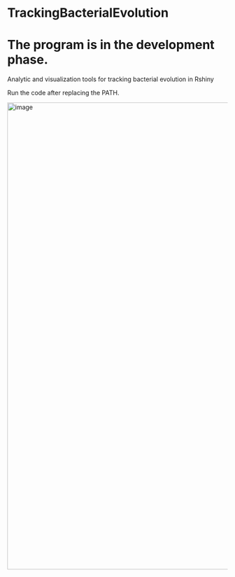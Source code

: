 # TrackingBacterialEvolution

# The program is in the development phase.

Analytic and visualization tools for tracking bacterial evolution in Rshiny

Run the code after replacing the PATH.

<img width="1067" alt="image" src="https://user-images.githubusercontent.com/105786517/210229999-f7c4398f-f8fd-4c4d-b5cb-40a4aa1681fa.png">
